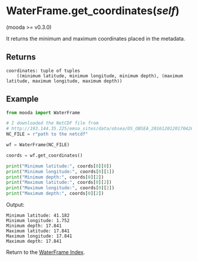 # WaterFrame.get_coordinates(*self*)

(mooda >= v0.3.0)

It returns the minimum and maximum coordinates placed in the metadata.

## Returns

    coordinates: tuple of tuples
        ((minimum latitude, minimum longitude, minimum depth), (maximum latitude, maximum longitude, maximum depth))

## Example

```python
from mooda import WaterFrame

# I downloaded the NetCDF file from
# http://193.144.35.225/emso_sites/data/obsea/OS_OBSEA_2016120120170426_R_37-14998.nc
NC_FILE = r"path to the netcdf"

wf = WaterFrame(NC_FILE)

coords = wf.get_coordinates()

print("Minimum latitude:", coords[0][0])
print("Minimum longitude:", coords[0][1])
print("Minimum depth:", coords[0][2])
print("Maximum latitude:", coords[0][2])
print("Maximum longitude:", coords[0][2])
print("Maximum depth:", coords[0][2])
```

Output:

    Minimum latitude: 41.182
    Minimum longitude: 1.752
    Minimum depth: 17.841
    Maximum latitude: 17.841
    Maximum longitude: 17.841
    Maximum depth: 17.841

Return to the [WaterFrame Index](index_waterframe.md).
